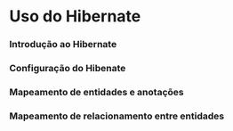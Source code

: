 # Uso do Hibernate

### Introdução ao Hibernate
### Configuração do Hibenate
### Mapeamento de entidades e anotações
### Mapeamento de relacionamento entre entidades


